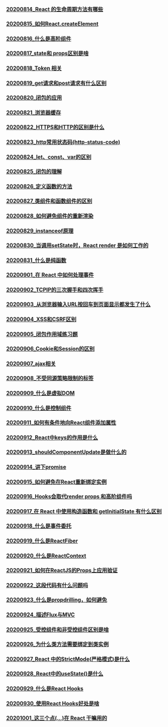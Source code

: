 #### [20200814_React 的生命周期方法有哪些](https://github.com/uperficialyu/Blog/blob/master/%E6%AF%8F%E6%97%A5%E4%B8%80%E7%BB%83/20200814_React%20%E7%9A%84%E7%94%9F%E5%91%BD%E5%91%A8%E6%9C%9F%E6%96%B9%E6%B3%95%E6%9C%89%E5%93%AA%E4%BA%9B.md)

#### [20200815_如何React.createElement](https://github.com/uperficialyu/Blog/blob/master/%E6%AF%8F%E6%97%A5%E4%B8%80%E7%BB%83/20200815_%E5%A6%82%E4%BD%95React.createElement.md)

#### [20200816_什么是高阶组件](https://github.com/uperficialyu/Blog/blob/master/%E6%AF%8F%E6%97%A5%E4%B8%80%E7%BB%83/20200816_%E4%BB%80%E4%B9%88%E6%98%AF%E9%AB%98%E9%98%B6%E7%BB%84%E4%BB%B6.md)

#### [20200817_state和 props区别是啥](https://github.com/uperficialyu/Blog/blob/master/%E6%AF%8F%E6%97%A5%E4%B8%80%E7%BB%83/20200817_state%E5%92%8C%20props%E5%8C%BA%E5%88%AB%E6%98%AF%E5%95%A5.md)

#### [20200818_Token 相关](https://github.com/uperficialyu/Blog/blob/master/%E6%AF%8F%E6%97%A5%E4%B8%80%E7%BB%83/20200818_Token%20%E7%9B%B8%E5%85%B3.md)

#### [20200819_get请求和post请求有什么区别](https://github.com/uperficialyu/Blog/blob/master/%E6%AF%8F%E6%97%A5%E4%B8%80%E7%BB%83/20200819_get%E8%AF%B7%E6%B1%82%E5%92%8Cpost%E8%AF%B7%E6%B1%82%E6%9C%89%E4%BB%80%E4%B9%88%E5%8C%BA%E5%88%AB.md)

#### [20200820_闭包的应用](https://github.com/uperficialyu/Blog/blob/master/%E6%AF%8F%E6%97%A5%E4%B8%80%E7%BB%83/20200820_%E9%97%AD%E5%8C%85%E7%9A%84%E5%BA%94%E7%94%A8.md)

#### [20200821_浏览器缓存](https://github.com/uperficialyu/Blog/blob/master/%E6%AF%8F%E6%97%A5%E4%B8%80%E7%BB%83/20200821_%E6%B5%8F%E8%A7%88%E5%99%A8%E7%BC%93%E5%AD%98.md)

#### [20200822_HTTPS和HTTP的区别是什么](https://github.com/uperficialyu/Blog/blob/master/%E6%AF%8F%E6%97%A5%E4%B8%80%E7%BB%83/20200822_HTTPS%E5%92%8CHTTP%E7%9A%84%E5%8C%BA%E5%88%AB%E6%98%AF%E4%BB%80%E4%B9%88.md)

#### [20200823_http常用状态码(http-status-code)](https://github.com/uperficialyu/Blog/blob/master/%E6%AF%8F%E6%97%A5%E4%B8%80%E7%BB%83/20200823_http%E5%B8%B8%E7%94%A8%E7%8A%B6%E6%80%81%E7%A0%81(http-status-code).md)

#### [20200824_let、const、var的区别](https://github.com/uperficialyu/Blog/blob/master/%E6%AF%8F%E6%97%A5%E4%B8%80%E7%BB%83/20200824_let%E3%80%81const%E3%80%81var%E7%9A%84%E5%8C%BA%E5%88%AB.md)

#### [20200825_闭包的理解](https://github.com/uperficialyu/Blog/blob/master/%E6%AF%8F%E6%97%A5%E4%B8%80%E7%BB%83/20200825_%E9%97%AD%E5%8C%85%E7%9A%84%E7%90%86%E8%A7%A3.md)

#### [20200826_定义函数的方法](https://github.com/uperficialyu/Blog/blob/master/%E6%AF%8F%E6%97%A5%E4%B8%80%E7%BB%83/20200826_%E5%AE%9A%E4%B9%89%E5%87%BD%E6%95%B0%E7%9A%84%E6%96%B9%E6%B3%95.md)

#### [20200827_类组件和函数组件的区别](https://github.com/uperficialyu/Blog/blob/master/%E6%AF%8F%E6%97%A5%E4%B8%80%E7%BB%83/20200827_%E7%B1%BB%E7%BB%84%E4%BB%B6%E5%92%8C%E5%87%BD%E6%95%B0%E7%BB%84%E4%BB%B6%E7%9A%84%E5%8C%BA%E5%88%AB.md)

#### [20200828_如何避免组件的重新渲染](https://github.com/uperficialyu/Blog/blob/master/%E6%AF%8F%E6%97%A5%E4%B8%80%E7%BB%83/20200828_%E5%A6%82%E4%BD%95%E9%81%BF%E5%85%8D%E7%BB%84%E4%BB%B6%E7%9A%84%E9%87%8D%E6%96%B0%E6%B8%B2%E6%9F%93.md)

#### [20200829_instanceof原理](https://github.com/uperficialyu/Blog/blob/master/%E6%AF%8F%E6%97%A5%E4%B8%80%E7%BB%83/20200829_instanceof%E5%8E%9F%E7%90%86.md)

#### [20200830_当调用setState时，React render 是如何工作的](https://github.com/uperficialyu/Blog/blob/master/%E6%AF%8F%E6%97%A5%E4%B8%80%E7%BB%83/20200830_%E5%BD%93%E8%B0%83%E7%94%A8setState%E6%97%B6%EF%BC%8CReact%20render%20%E6%98%AF%E5%A6%82%E4%BD%95%E5%B7%A5%E4%BD%9C%E7%9A%84.md)

#### [20200831_什么是纯函数](https://github.com/uperficialyu/Blog/blob/master/%E6%AF%8F%E6%97%A5%E4%B8%80%E7%BB%83/20200831_%E4%BB%80%E4%B9%88%E6%98%AF%E7%BA%AF%E5%87%BD%E6%95%B0.md)

#### [20200901_在 React 中如何处理事件](https://github.com/uperficialyu/Blog/blob/master/%E6%AF%8F%E6%97%A5%E4%B8%80%E7%BB%83/20200901_%E5%9C%A8%20React%20%E4%B8%AD%E5%A6%82%E4%BD%95%E5%A4%84%E7%90%86%E4%BA%8B%E4%BB%B6.md)

#### [20200902_TCPIP的三次握手和四次挥手](https://github.com/uperficialyu/Blog/blob/master/%E6%AF%8F%E6%97%A5%E4%B8%80%E7%BB%83/20200902_TCPIP%E7%9A%84%E4%B8%89%E6%AC%A1%E6%8F%A1%E6%89%8B%E5%92%8C%E5%9B%9B%E6%AC%A1%E6%8C%A5%E6%89%8B.md)

#### [20200903_从浏览器输入URL按回车到页面显示都发生了什么](https://github.com/uperficialyu/Blog/blob/master/%E6%AF%8F%E6%97%A5%E4%B8%80%E7%BB%83/20200903_%E4%BB%8E%E6%B5%8F%E8%A7%88%E5%99%A8%E8%BE%93%E5%85%A5URL%E6%8C%89%E5%9B%9E%E8%BD%A6%E5%88%B0%E9%A1%B5%E9%9D%A2%E6%98%BE%E7%A4%BA%E9%83%BD%E5%8F%91%E7%94%9F%E4%BA%86%E4%BB%80%E4%B9%88.md)

#### [20200904_XSS和CSRF区别](https://github.com/uperficialyu/Blog/blob/master/%E6%AF%8F%E6%97%A5%E4%B8%80%E7%BB%83/20200904_XSS%E5%92%8CCSRF%E5%8C%BA%E5%88%AB.md)

#### [20200905_闭包作用域练习题](https://github.com/uperficialyu/Blog/blob/master/%E6%AF%8F%E6%97%A5%E4%B8%80%E7%BB%83/20200905_%E9%97%AD%E5%8C%85%E4%BD%9C%E7%94%A8%E5%9F%9F%E7%BB%83%E4%B9%A0%E9%A2%98.md)

#### [20200906_Cookie和Session的区别](https://github.com/uperficialyu/Blog/blob/master/%E6%AF%8F%E6%97%A5%E4%B8%80%E7%BB%83/20200906_Cookie%E5%92%8CSession%E7%9A%84%E5%8C%BA%E5%88%AB.md)

#### [20200907_ajax相关](https://github.com/uperficialyu/Blog/blob/master/%E6%AF%8F%E6%97%A5%E4%B8%80%E7%BB%83/20200907_ajax%E7%9B%B8%E5%85%B3.md)

#### [20200908_不受同源策略限制的标签](https://github.com/uperficialyu/Blog/blob/master/%E6%AF%8F%E6%97%A5%E4%B8%80%E7%BB%83/20200908_%E4%B8%8D%E5%8F%97%E5%90%8C%E6%BA%90%E7%AD%96%E7%95%A5%E9%99%90%E5%88%B6%E7%9A%84%E6%A0%87%E7%AD%BE.md)

#### [20200909_什么是虚拟DOM](https://github.com/uperficialyu/Blog/blob/master/%E6%AF%8F%E6%97%A5%E4%B8%80%E7%BB%83/20200909_%E4%BB%80%E4%B9%88%E6%98%AF%E8%99%9A%E6%8B%9FDOM.md)

#### [20200910_什么是控制组件](https://github.com/uperficialyu/Blog/blob/master/%E6%AF%8F%E6%97%A5%E4%B8%80%E7%BB%83/20200910_%E4%BB%80%E4%B9%88%E6%98%AF%E6%8E%A7%E5%88%B6%E7%BB%84%E4%BB%B6.md)

#### [20200911_如何有条件地向React组件添加属性](https://github.com/uperficialyu/Blog/blob/master/%E6%AF%8F%E6%97%A5%E4%B8%80%E7%BB%83/20200911_%E5%A6%82%E4%BD%95%E6%9C%89%E6%9D%A1%E4%BB%B6%E5%9C%B0%E5%90%91React%E7%BB%84%E4%BB%B6%E6%B7%BB%E5%8A%A0%E5%B1%9E%E6%80%A7.md)

#### [20200912_React中keys的作用是什么](https://github.com/uperficialyu/Blog/blob/master/%E6%AF%8F%E6%97%A5%E4%B8%80%E7%BB%83/20200912_React%E4%B8%ADkeys%E7%9A%84%E4%BD%9C%E7%94%A8%E6%98%AF%E4%BB%80%E4%B9%88.md)

#### [20200913_shouldComponentUpdate是做什么的](https://github.com/uperficialyu/Blog/blob/master/%E6%AF%8F%E6%97%A5%E4%B8%80%E7%BB%83/20200913_shouldComponentUpdate%E6%98%AF%E5%81%9A%E4%BB%80%E4%B9%88%E7%9A%84.md)

#### [20200914_讲下promise](https://github.com/uperficialyu/Blog/blob/master/%E6%AF%8F%E6%97%A5%E4%B8%80%E7%BB%83/20200914_%E8%AE%B2%E4%B8%8Bpromise.md)

#### [20200915_如何避免在React重新绑定实例](https://github.com/uperficialyu/Blog/blob/master/%E6%AF%8F%E6%97%A5%E4%B8%80%E7%BB%83/20200915_%E5%A6%82%E4%BD%95%E9%81%BF%E5%85%8D%E5%9C%A8React%E9%87%8D%E6%96%B0%E7%BB%91%E5%AE%9A%E5%AE%9E%E4%BE%8B.md)

#### [20200916_Hooks会取代render props 和高阶组件吗](https://github.com/uperficialyu/Blog/blob/master/%E6%AF%8F%E6%97%A5%E4%B8%80%E7%BB%83/20200916_Hooks%E4%BC%9A%E5%8F%96%E4%BB%A3render%20props%20%E5%92%8C%E9%AB%98%E9%98%B6%E7%BB%84%E4%BB%B6%E5%90%97.md)

#### [20200917_在 React 中使用构造函数和 getInitialState 有什么区别](https://github.com/uperficialyu/Blog/blob/master/%E6%AF%8F%E6%97%A5%E4%B8%80%E7%BB%83/20200917_%E5%9C%A8%20React%20%E4%B8%AD%E4%BD%BF%E7%94%A8%E6%9E%84%E9%80%A0%E5%87%BD%E6%95%B0%E5%92%8C%20getInitialState%20%E6%9C%89%E4%BB%80%E4%B9%88%E5%8C%BA%E5%88%AB.md)

#### [20200918_什么是事件委托](https://github.com/uperficialyu/Blog/blob/master/%E6%AF%8F%E6%97%A5%E4%B8%80%E7%BB%83/20200918_%E4%BB%80%E4%B9%88%E6%98%AF%E4%BA%8B%E4%BB%B6%E5%A7%94%E6%89%98.md)

#### [20200919_什么是ReactFiber](https://github.com/uperficialyu/Blog/blob/master/%E6%AF%8F%E6%97%A5%E4%B8%80%E7%BB%83/20200919_%E4%BB%80%E4%B9%88%E6%98%AFReactFiber.md)

#### [20200920_什么是ReactContext](https://github.com/uperficialyu/Blog/blob/master/%E6%AF%8F%E6%97%A5%E4%B8%80%E7%BB%83/20200920_%E4%BB%80%E4%B9%88%E6%98%AFReactContext.md)

#### [20200921_如何在ReactJS的Props上应用验证](https://github.com/uperficialyu/Blog/blob/master/%E6%AF%8F%E6%97%A5%E4%B8%80%E7%BB%83/20200921_%E5%A6%82%E4%BD%95%E5%9C%A8ReactJS%E7%9A%84Props%E4%B8%8A%E5%BA%94%E7%94%A8%E9%AA%8C%E8%AF%81.md)

#### [20200922_这段代码有什么问题吗](https://github.com/uperficialyu/Blog/blob/master/%E6%AF%8F%E6%97%A5%E4%B8%80%E7%BB%83/20200922_%E8%BF%99%E6%AE%B5%E4%BB%A3%E7%A0%81%E6%9C%89%E4%BB%80%E4%B9%88%E9%97%AE%E9%A2%98%E5%90%97.md)

#### [20200923_什么是propdrilling，如何避免](https://github.com/uperficialyu/Blog/blob/master/%E6%AF%8F%E6%97%A5%E4%B8%80%E7%BB%83/20200923_%E4%BB%80%E4%B9%88%E6%98%AFpropdrilling%EF%BC%8C%E5%A6%82%E4%BD%95%E9%81%BF%E5%85%8D.md)

#### [20200924_描述Flux与MVC](https://github.com/uperficialyu/Blog/blob/master/%E6%AF%8F%E6%97%A5%E4%B8%80%E7%BB%83/20200924_%E6%8F%8F%E8%BF%B0Flux%E4%B8%8EMVC.md)

#### [20200925_受控组件和非受控组件区别是啥](https://github.com/uperficialyu/Blog/blob/master/%E6%AF%8F%E6%97%A5%E4%B8%80%E7%BB%83/20200925_%E5%8F%97%E6%8E%A7%E7%BB%84%E4%BB%B6%E5%92%8C%E9%9D%9E%E5%8F%97%E6%8E%A7%E7%BB%84%E4%BB%B6%E5%8C%BA%E5%88%AB%E6%98%AF%E5%95%A5.md)

#### [20200926_为什么类方法需要绑定到类实例](https://github.com/uperficialyu/Blog/blob/master/%E6%AF%8F%E6%97%A5%E4%B8%80%E7%BB%83/20200926_%E4%B8%BA%E4%BB%80%E4%B9%88%E7%B1%BB%E6%96%B9%E6%B3%95%E9%9C%80%E8%A6%81%E7%BB%91%E5%AE%9A%E5%88%B0%E7%B1%BB%E5%AE%9E%E4%BE%8B.md)

#### [20200927_React 中的StrictMode(严格模式)是什么](https://github.com/uperficialyu/Blog/blob/master/%E6%AF%8F%E6%97%A5%E4%B8%80%E7%BB%83/20200927_React%20%E4%B8%AD%E7%9A%84StrictMode(%E4%B8%A5%E6%A0%BC%E6%A8%A1%E5%BC%8F)%E6%98%AF%E4%BB%80%E4%B9%88.md)

#### [20200928_React中的useState()是什么](https://github.com/uperficialyu/Blog/blob/master/%E6%AF%8F%E6%97%A5%E4%B8%80%E7%BB%83/20200928_React%E4%B8%AD%E7%9A%84useState()%E6%98%AF%E4%BB%80%E4%B9%88.md)

#### [20200929_什么是React Hooks](https://github.com/uperficialyu/Blog/blob/master/%E6%AF%8F%E6%97%A5%E4%B8%80%E7%BB%83/20200929_%E4%BB%80%E4%B9%88%E6%98%AFReact%20Hooks.md)

#### [20200930_使用React Hooks好处是啥](https://github.com/uperficialyu/Blog/blob/master/%E6%AF%8F%E6%97%A5%E4%B8%80%E7%BB%83/20200930_%E4%BD%BF%E7%94%A8React%20Hooks%E5%A5%BD%E5%A4%84%E6%98%AF%E5%95%A5.md)

#### [20201001_这三个点(...)在 React 干嘛用的](https://github.com/uperficialyu/Blog/blob/master/%E6%AF%8F%E6%97%A5%E4%B8%80%E7%BB%83/20201001_%E8%BF%99%E4%B8%89%E4%B8%AA%E7%82%B9(...)%E5%9C%A8%20React%20%E5%B9%B2%E5%98%9B%E7%94%A8%E7%9A%84.md)
